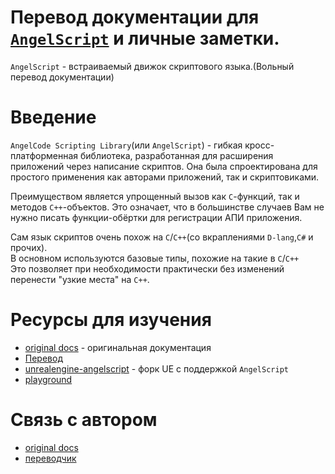# Перевод документации для [`AngelScript`](https://www.angelcode.com/angelscript/) и личные заметки.

`AngelScript` - встраиваемый движок скриптового языка.(Вольный перевод документации)

# Введение

`AngelCode Scripting Library`(или `AngelScript`) - гибкая кросс-платформенная библиотека, разработанная для расширения приложений через написание скриптов. Она была спроектирована для простого применения как авторами приложений, так и скриптовиками.

Преимуществом является упрощенный вызов как `C`-функций, так и методов `C++`-объектов. Это означает, что в большинстве случаев Вам не нужно писать функции-обёртки для регистрации АПИ приложения.

Сам язык скриптов очень похож на `C`/`C++`(со вкраплениями `D-lang`,`C#` и прочих).  
В основном используются базовые типы, похожие на такие в `C`/`C++`  
Это позволяет при необходимости практически без изменений перенести "узкие места" на `C++`.

#  Ресурсы для изучения

 - [original docs](https://www.angelcode.com/angelscript/) - оригинальная документация
 - [Перевод](manual/index.md)
 - [unrealengine-angelscript](https://angelscript.hazelight.se/) - форк UE с поддержкой `AngelScript`
 - [playground](https://github.com/max-dark/angelscript-playground)

# Связь с автором

 - [original docs](https://www.angelcode.com/angelscript/)
 - [переводчик](https://github.com/max-dark/)